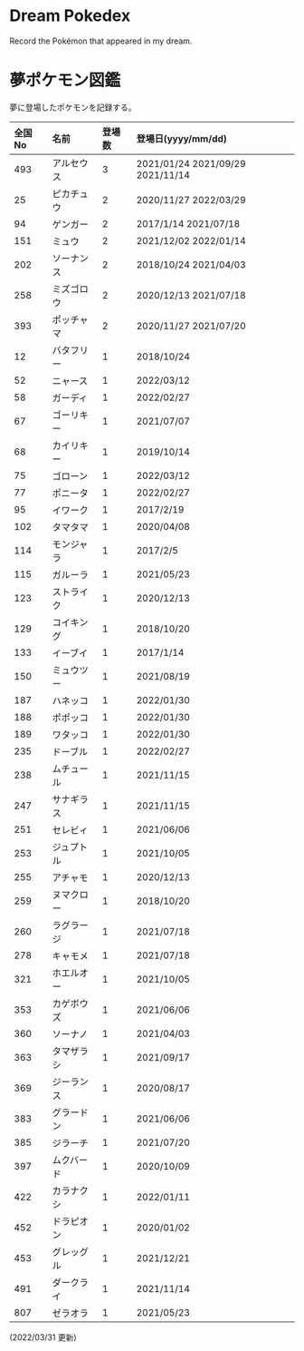 # Dream Pokedex
Record the Pokémon that appeared in my dream.

# 夢ポケモン図鑑
夢に登場したポケモンを記録する。

|全国No|名前|登場数|登場日(yyyy/mm/dd)|
|:---|:---|:---|:---|
|493|アルセウス|3|2021/01/24 2021/09/29 2021/11/14|
|25|ピカチュウ|2|2020/11/27 2022/03/29|
|94|ゲンガー|2|2017/1/14 2021/07/18|
|151|ミュウ|2|2021/12/02 2022/01/14|
|202|ソーナンス|2|2018/10/24 2021/04/03|
|258|ミズゴロウ|2|2020/12/13 2021/07/18|
|393|ポッチャマ|2|2020/11/27 2021/07/20|
|12|バタフリー|1|2018/10/24|
|52|ニャース|1|2022/03/12|
|58|ガーディ|1|2022/02/27|
|67|ゴーリキー|1|2021/07/07|
|68|カイリキー|1|2019/10/14|
|75|ゴローン|1|2022/03/12|
|77|ポニータ|1|2022/02/27|
|95|イワーク|1|2017/2/19|
|102|タマタマ|1|2020/04/08|
|114|モンジャラ|1|2017/2/5|
|115|ガルーラ|1|2021/05/23|
|123|ストライク|1|2020/12/13|
|129|コイキング|1|2018/10/20|
|133|イーブイ|1|2017/1/14|
|150|ミュウツー|1|2021/08/19|
|187|ハネッコ|1|2022/01/30|
|188|ポポッコ|1|2022/01/30|
|189|ワタッコ|1|2022/01/30|
|235|ドーブル|1|2022/02/27|
|238|ムチュール|1|2021/11/15|
|247|サナギラス|1|2021/11/15|
|251|セレビィ|1|2021/06/06|
|253|ジュプトル|1|2021/10/05|
|255|アチャモ|1|2020/12/13|
|259|ヌマクロー|1|2018/10/20|
|260|ラグラージ|1|2021/07/18|
|278|キャモメ|1|2021/07/18|
|321|ホエルオー|1|2021/10/05|
|353|カゲボウズ|1|2021/06/06|
|360|ソーナノ|1|2021/04/03|
|363|タマザラシ|1|2021/09/17|
|369|ジーランス|1|2020/08/17|
|383|グラードン|1|2021/06/06|
|385|ジラーチ|1|2021/07/20|
|397|ムクバード|1|2020/10/09|
|422|カラナクシ|1|2022/01/11|
|452|ドラピオン|1|2020/01/02|
|453|グレッグル|1|2021/12/21|
|491|ダークライ|1|2021/11/14|
|807|ゼラオラ|1|2021/05/23|

(2022/03/31 更新)
